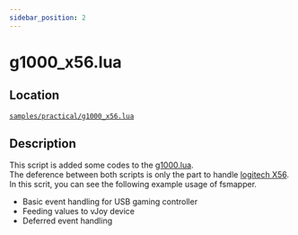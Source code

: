 ```yaml
---
sidebar_position: 2
---
```


# g1000_x56.lua

## Location
[```samples/practical/g1000_x56.lua```](https://github.com/opiopan/fsmapper/blob/main/samples/practical/g1000_x56.lua)

## Description
This script is added some codes to the [g1000.lua](g1000).<br/>
The deference between both scripts is only the part to handle [logitech X56](https://www.logitechg.com/en-us/products/space/x56-space-flight-vr-simulator-controller.945-000058.html).<br/>
In this scrit, you can see the following example usage of fsmapper.
- Basic event handling for USB gaming controller
- Feeding values to vJoy device
- Deferred event handling